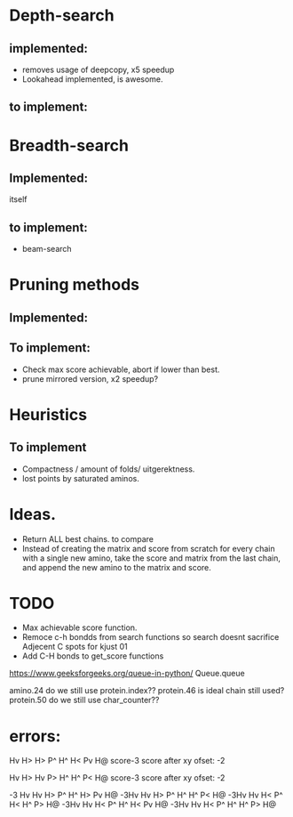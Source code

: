 # Depth-search

## implemented:
- removes usage of deepcopy, x5 speedup
- Lookahead implemented, is awesome.

## to implement:


# Breadth-search

## Implemented:

itself

## to implement:
- beam-search


# Pruning methods

## Implemented:

## To implement:
- Check max score achievable, abort if lower than best.
- prune mirrored version, x2 speedup?

# Heuristics

## To implement
- Compactness / amount of folds/ uitgerektness.
- lost points by saturated aminos.


# Ideas.

- Return ALL best chains. to compare
- Instead of creating the matrix and score from scratch for every chain with a single new amino, take the score and matrix from the last chain, and append the new amino to the matrix and score.



# TODO
- Max achievable score function.
- Remoce c-h bondds from search functions so search doesnt sacrifice Adjecent C spots for kjust 01
- Add C-H bonds to get_score functions

https://www.geeksforgeeks.org/queue-in-python/  Queue.queue

amino.24 do we still use protein.index??
protein.46 is ideal chain still used?
protein.50 do we still use char_counter??



# errors:

Hv H> H> P^ H^ H< Pv H@ score-3
score after xy ofset: -2

Hv H> Hv P> H^ H^ P< H@ score-3
score after xy ofset: -2


-3 Hv Hv H> P^ H^ H> Pv H@
-3Hv Hv H> P^ H^ H^ P< H@
-3Hv Hv H< P^ H< H^ P> H@
-3Hv Hv H< P^ H^ H< Pv H@
-3Hv Hv H< P^ H^ H^ P> H@
